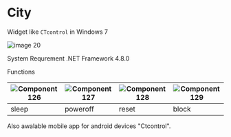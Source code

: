 # City

Widget like `CTcontrol` in Windows 7

![image 20](https://user-images.githubusercontent.com/61418223/132328292-84d275be-15ed-4790-804d-445ab9b81ce5.png)

System Requrement
.NET Framework 4.8.0

Functions

|   ![Component 126](https://user-images.githubusercontent.com/61418223/143914815-9a29318b-d53a-4549-8b32-3cf4488816f5.png)    |   ![Component 127](https://user-images.githubusercontent.com/61418223/143914891-c1bf42fd-e3f0-4595-bd72-03ee75d5e964.png)   |   ![Component 128](https://user-images.githubusercontent.com/61418223/143914937-a32c59ce-f54c-4e24-b517-14e456312d66.png)  |   ![Component 129](https://user-images.githubusercontent.com/61418223/143914978-13263bba-9c30-4bd0-965c-d18b0b26236d.png)   | 
| ------- | ------ | ----- | ------ |
| sleep | poweroff | reset |  block |  
  
Also awalable mobile app for android devices "Ctcontrol".

